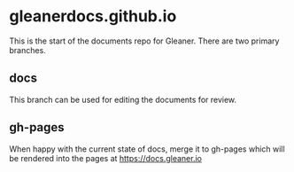 # gleanerdocs.github.io


This is the start of the documents repo for Gleaner.  There are two 
primary branches.

## docs

This branch can be used for editing the documents for review.  

## gh-pages

When happy with the current state of docs, merge it to gh-pages which will
be rendered into the pages at https://docs.gleaner.io


